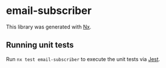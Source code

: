 # email-subscriber

This library was generated with [Nx](https://nx.dev).

## Running unit tests

Run `nx test email-subscriber` to execute the unit tests via [Jest](https://jestjs.io).
